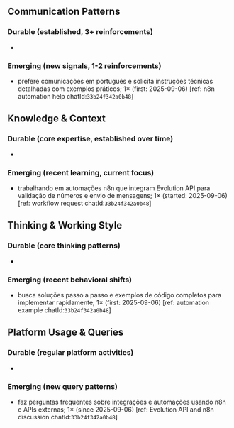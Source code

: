 ## Communication Patterns
### Durable (established, 3+ reinforcements)
- 

### Emerging (new signals, 1-2 reinforcements)
- prefere comunicações em português e solicita instruções técnicas detalhadas com exemplos práticos; 1× (first: 2025-09-06) [ref: n8n automation help chatId:`33b24f342a0b48`]

## Knowledge & Context
### Durable (core expertise, established over time)
-

### Emerging (recent learning, current focus)
- trabalhando em automações n8n que integram Evolution API para validação de números e envio de mensagens; 1× (started: 2025-09-06) [ref: workflow request chatId:`33b24f342a0b48`]

## Thinking & Working Style
### Durable (core thinking patterns)
-

### Emerging (recent behavioral shifts)
- busca soluções passo a passo e exemplos de código completos para implementar rapidamente; 1× (first: 2025-09-06) [ref: automation example chatId:`33b24f342a0b48`]

## Platform Usage & Queries
### Durable (regular platform activities)
-

### Emerging (new query patterns)
- faz perguntas frequentes sobre integrações e automações usando n8n e APIs externas; 1× (since 2025-09-06) [ref: Evolution API and n8n discussion chatId:`33b24f342a0b48`]